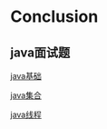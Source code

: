 # Conclusion
## java面试题

[java基础](/The_Interview_Questions/java_based.html)        

[java集合](/The_Interview_Questions/java_collection.html)      

[java线程](/The_Interview_Questions/java_thread.html)     
